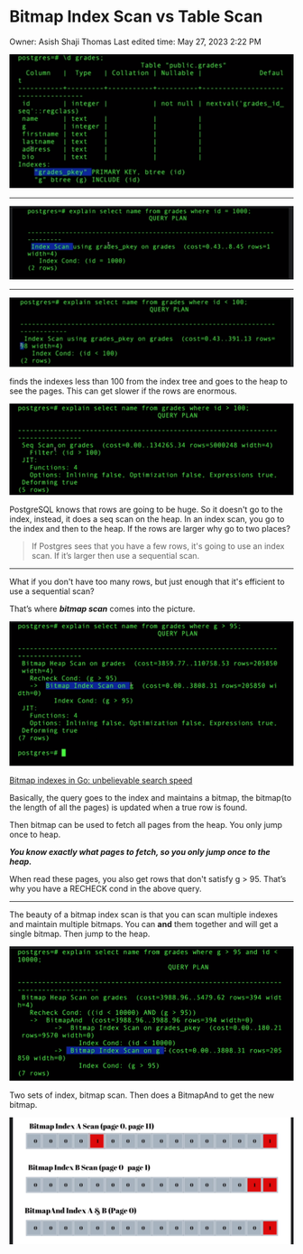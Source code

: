 # Bitmap Index Scan vs Table Scan

Owner: Asish Shaji Thomas
Last edited time: May 27, 2023 2:22 PM

![Untitled](Bitmap%20Index%20Scan%20vs%20Table%20Scan%207add81e9f361475183b0f9b068555ab9/Untitled.png)

---

![Untitled](Bitmap%20Index%20Scan%20vs%20Table%20Scan%207add81e9f361475183b0f9b068555ab9/Untitled%201.png)

---

![Untitled](Bitmap%20Index%20Scan%20vs%20Table%20Scan%207add81e9f361475183b0f9b068555ab9/Untitled%202.png)

finds the indexes less than 100 from the index tree and goes to the heap to see the pages. This can get slower if the rows are enormous.

![Untitled](Bitmap%20Index%20Scan%20vs%20Table%20Scan%207add81e9f361475183b0f9b068555ab9/Untitled%203.png)

PostgreSQL knows that rows are going to be huge. So it doesn't go to the index, instead, it does a seq scan on the heap. In an index scan, you go to the index and then to the heap. If the rows are larger why go to two places?

> If Postgres sees that you have a few rows, it's going to use an index scan. If it’s larger then use a sequential scan.
> 

---

What if you don't have too many rows, but just enough that it's efficient to use a sequential scan?

That’s where ***bitmap scan*** comes into the picture.

![Untitled](Bitmap%20Index%20Scan%20vs%20Table%20Scan%207add81e9f361475183b0f9b068555ab9/Untitled%204.png)

[Bitmap indexes in Go: unbelievable search speed](https://medium.com/bumble-tech/bitmap-indexes-in-go-unbelievable-search-speed-bb4a6b00851)

Basically, the query goes to the index and maintains a bitmap, the bitmap(to the length of all the pages) is updated when a true row is found. 

Then bitmap can be used to fetch all pages from the heap. You only jump once to heap.

***You know exactly what pages to fetch, so you only jump once to the heap.***

When read these pages, you also get rows that don't satisfy g > 95. That’s why you have a RECHECK cond in the above query. 

---

The beauty of a bitmap index scan is that you can scan multiple indexes and maintain multiple bitmaps. You can **and** them together and will get a single bitmap. Then jump to the heap.

![Untitled](Bitmap%20Index%20Scan%20vs%20Table%20Scan%207add81e9f361475183b0f9b068555ab9/Untitled%205.png)

Two sets of index, bitmap scan. Then does a BitmapAnd to get the new bitmap. 

![Untitled](Bitmap%20Index%20Scan%20vs%20Table%20Scan%207add81e9f361475183b0f9b068555ab9/Untitled%206.png)